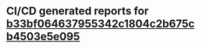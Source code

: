 # CI/CD generated reports for [b33bf064637955342c1804c2b675cb4503e5e095](https://github.com/hydephp/develop/commit/b33bf064637955342c1804c2b675cb4503e5e095)
